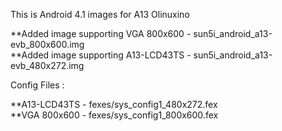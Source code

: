 This is Android 4.1 images for A13 Olinuxino

**Added image supporting VGA 800x600 - sun5i_android_a13-evb_800x600.img	
**Added image supporting A13-LCD43TS - sun5i_android_a13-evb_480x272.img
	
	
Config Files :	

**A13-LCD43TS - fexes/sys_config1_480x272.fex	
**VGA 800x600 - fexes/sys_config1_800x600.fex	



